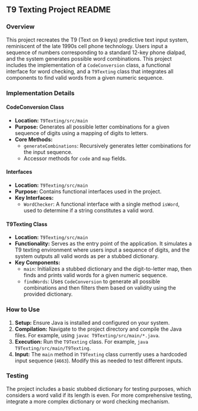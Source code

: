 ## T9 Texting Project README

### Overview

This project recreates the T9 (Text on 9 keys) predictive text input system, reminiscent of the late 1990s cell phone technology. Users input a sequence of numbers corresponding to a standard 12-key phone dialpad, and the system generates possible word combinations. This project includes the implementation of a `CodeConversion` class, a functional interface for word checking, and a `T9Texting` class that integrates all components to find valid words from a given numeric sequence.

### Implementation Details

#### CodeConversion Class

- **Location:** `T9Texting/src/main`
- **Purpose:** Generates all possible letter combinations for a given sequence of digits using a mapping of digits to letters.
- **Core Methods:**
  - `generateCombinations`: Recursively generates letter combinations for the input sequence.
  - Accessor methods for `code` and `map` fields.

#### Interfaces

- **Location:** `T9Texting/src/main`
- **Purpose:** Contains functional interfaces used in the project.
- **Key Interfaces:**
  - `WordChecker`: A functional interface with a single method `isWord`, used to determine if a string constitutes a valid word.

#### T9Texting Class

- **Location:** `T9Texting/src/main`
- **Functionality:** Serves as the entry point of the application. It simulates a T9 texting environment where users input a sequence of digits, and the system outputs all valid words as per a stubbed dictionary.
- **Key Components:**
  - `main`: Initializes a stubbed dictionary and the digit-to-letter map, then finds and prints valid words for a given numeric sequence.
  - `findWords`: Uses `CodeConversion` to generate all possible combinations and then filters them based on validity using the provided dictionary.

### How to Use

1. **Setup:** Ensure Java is installed and configured on your system.
2. **Compilation:** Navigate to the project directory and compile the Java files. For example, using `javac T9Texting/src/main/*.java`.
3. **Execution:** Run the `T9Texting` class. For example, `java T9Texting/src/main/T9Texting`.
4. **Input:** The `main` method in `T9Texting` class currently uses a hardcoded input sequence (`4663`). Modify this as needed to test different inputs.

### Testing

The project includes a basic stubbed dictionary for testing purposes, which considers a word valid if its length is even. For more comprehensive testing, integrate a more complex dictionary or word checking mechanism.
